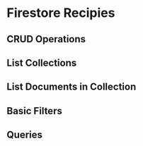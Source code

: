 # Firestore Recipies

## CRUD Operations


## List Collections


## List Documents in Collection

## Basic Filters

## Queries